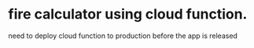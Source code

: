 # fire calculator using cloud function.
need to deploy cloud function to production before the app is released
